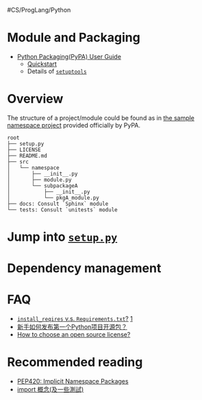 #CS/ProgLang/Python 

# Module and Packaging

* [Python Packaging(PyPA) User Guide](https://packaging.python.org/)
    * [Quickstart](https://packaging.python.org/tutorials/packaging-projects/)
    * Details of [`setuptools`](https://packaging.python.org/guides/distributing-packages-using-setuptools/)

# Overview

The structure of a project/module could be found as in [the sample namespace project][samplenamespaceproject] provided officially by PyPA. 

```
root
├── setup.py
├── LICENSE
├── README.md
├── src
│   └── namespace
│       ├── __init__.py
│       ├── module.py
│       └── subpackageA
│           ├── __init__.py
│           └── pkgA_module.py
├── docs: Consult `Sphinx` module
└── tests: Consult `unitests` module
```

# Jump into [`setup.py`](https://packaging.python.org/guides/distributing-packages-using-setuptools/)

# Dependency management

# FAQ
* [`install_reqires` v.s. `Requirements.txt`?](https://packaging.python.org/discussions/install-requires-vs-requirements/) [1](https://pyzh.readthedocs.io/en/latest/python-setup-dot-py-vs-requirements-dot-txt.html)
* [新手如何发布第一个Python项目开源包？](https://www.jiqizhixin.com/articles/19060901)
* [How to choose an open source license?](https://choosealicense.com/)

# Recommended reading

* [PEP420: Implicit Namespace Packages](https://www.python.org/dev/peps/pep-0420/)
* [import 概念(及一些測試)](https://blog.hochun836.com/2020/10/03/python/import-concept.html)

[sampleproject]: https://github.com/pypa/sampleproject
[samplenamespaceproject]: https://github.com/pypa/sample-namespace-packages

